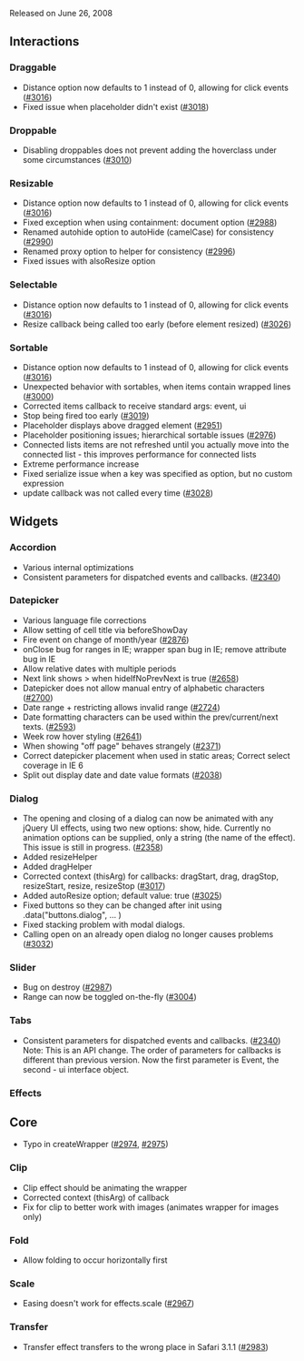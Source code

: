 <script>{
	"title": "jQuery UI 1.5.1 Changelog"
}</script>

Released on June 26, 2008

## Interactions

### Draggable

* Distance option now defaults to 1 instead of 0, allowing for click events ([#3016](https://bugs.jqueryui.com/ticket/3016))
* Fixed issue when placeholder didn't exist ([#3018](https://bugs.jqueryui.com/ticket/3018))

### Droppable

* Disabling droppables does not prevent adding the hoverclass under some circumstances ([#3010](https://bugs.jqueryui.com/ticket/3010))

### Resizable

* Distance option now defaults to 1 instead of 0, allowing for click events ([#3016](https://bugs.jqueryui.com/ticket/3016))
* Fixed exception when using containment: document option ([#2988](https://bugs.jqueryui.com/ticket/2988))
* Renamed autohide option to autoHide (camelCase) for consistency ([#2990](https://bugs.jqueryui.com/ticket/2990))
* Renamed proxy option to helper for consistency ([#2996](https://bugs.jqueryui.com/ticket/2996))
* Fixed issues with alsoResize option

### Selectable

* Distance option now defaults to 1 instead of 0, allowing for click events ([#3016](https://bugs.jqueryui.com/ticket/3016))
* Resize callback being called too early (before element resized) ([#3026](https://bugs.jqueryui.com/ticket/3026))

### Sortable

* Distance option now defaults to 1 instead of 0, allowing for click events ([#3016](https://bugs.jqueryui.com/ticket/3016))
* Unexpected behavior with sortables, when items contain wrapped lines ([#3000](https://bugs.jqueryui.com/ticket/3000))
* Corrected items callback to receive standard args: event, ui
* Stop being fired too early ([#3019](https://bugs.jqueryui.com/ticket/3019))
* Placeholder displays above dragged element ([#2951](https://bugs.jqueryui.com/ticket/2951))
* Placeholder positioning issues; hierarchical sortable issues ([#2976](https://bugs.jqueryui.com/ticket/2976))
* Connected lists items are not refreshed until you actually move into the connected list - this improves performance for connected lists
* Extreme performance increase
* Fixed serialize issue when a key was specified as option, but no custom expression
* update callback was not called every time ([#3028](https://bugs.jqueryui.com/ticket/3028))

## Widgets

### Accordion

* Various internal optimizations
* Consistent parameters for dispatched events and callbacks. ([#2340](https://bugs.jqueryui.com/ticket/2340))

### Datepicker

* Various language file corrections
* Allow setting of cell title via beforeShowDay
* Fire event on change of month/year ([#2876](https://bugs.jqueryui.com/ticket/2876))
* onClose bug for ranges in IE; wrapper span bug in IE; remove attribute bug in IE
* Allow relative dates with multiple periods
* Next link shows \> when hideIfNoPrevNext is true ([#2658](https://bugs.jqueryui.com/ticket/2658))
* Datepicker does not allow manual entry of alphabetic characters ([#2700](https://bugs.jqueryui.com/ticket/2700))
* Date range + restricting allows invalid range ([#2724](https://bugs.jqueryui.com/ticket/2724))
* Date formatting characters can be used within the prev/current/next texts. ([#2593](https://bugs.jqueryui.com/ticket/2593))
* Week row hover styling ([#2641](https://bugs.jqueryui.com/ticket/2641))
* When showing "off page" behaves strangely ([#2371](https://bugs.jqueryui.com/ticket/2371))
* Correct datepicker placement when used in static areas; Correct select coverage in IE 6
* Split out display date and date value formats ([#2038](https://bugs.jqueryui.com/ticket/2038))

### Dialog

* The opening and closing of a dialog can now be animated with any jQuery UI effects, using two new options: show, hide. Currently no animation options can be supplied, only a string (the name of the effect). This issue is still in progress. ([#2358](https://bugs.jqueryui.com/ticket/2358))
* Added resizeHelper
* Added dragHelper
* Corrected context (thisArg) for callbacks: dragStart, drag, dragStop, resizeStart, resize, resizeStop ([#3017](https://bugs.jqueryui.com/ticket/3017))
* Added autoResize option; default value: true ([#3025](https://bugs.jqueryui.com/ticket/3025))
* Fixed buttons so they can be changed after init using .data("buttons.dialog", ... )
* Fixed stacking problem with modal dialogs.
* Calling open on an already open dialog no longer causes problems ([#3032](https://bugs.jqueryui.com/ticket/3032))

### Slider

* Bug on destroy ([#2987](https://bugs.jqueryui.com/ticket/2987))
* Range can now be toggled on-the-fly ([#3004](https://bugs.jqueryui.com/ticket/3004))

### Tabs

* Consistent parameters for dispatched events and callbacks. ([#2340](https://bugs.jqueryui.com/ticket/2340)) Note: This is an API change. The order of parameters for callbacks is different than previous version. Now the first parameter is Event, the second - ui interface object.

### Effects

## Core

* Typo in createWrapper ([#2974](https://bugs.jqueryui.com/ticket/2974), [#2975](https://bugs.jqueryui.com/ticket/2975))

### Clip

* Clip effect should be animating the wrapper
* Corrected context (thisArg) of callback
* Fix for clip to better work with images (animates wrapper for images only)

### Fold

* Allow folding to occur horizontally first

### Scale

* Easing doesn't work for effects.scale ([#2967](https://bugs.jqueryui.com/ticket/2967))

### Transfer

* Transfer effect transfers to the wrong place in Safari 3.1.1 ([#2983](https://bugs.jqueryui.com/ticket/2983))
